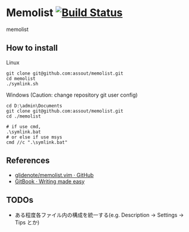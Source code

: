 # Memolist [![Build Status](https://travis-ci.org/assout/memolist.svg?branch=master)](https://travis-ci.org/assout/memolist)

memolist

## How to install

Linux

```
git clone git@github.com:assout/memolist.git
cd memolist
./symlink.sh
```

Windows (Caution: change repository git user config)

```
cd D:\admin\Documents
git clone git@github.com:assout/memolist.git
cd ./memolist

# if use cmd,
.\symlink.bat
# or else if use msys
cmd //c ".\symlink.bat"
```

## References

- [glidenote/memolist.vim · GitHub](https://github.com/glidenote/memolist.vim)
- [GitBook · Writing made easy](https://www.gitbook.com/)

## TODOs

- ある程度各ファイル内の構成を統一する(e.g. Description -> Settings -> Tips とか)

